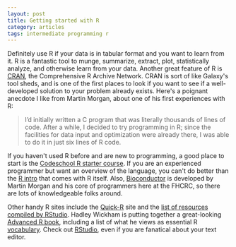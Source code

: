 ```yaml
---
layout: post
title: Getting started with R
category: articles
tags: intermediate programming r
---
```



Definitely use R if your data is in tabular format and you want to learn from it.
R is a fantastic tool to munge, summarize, extract, plot, statistically analyze, and otherwise learn from your data.
Another great feature of R is [CRAN](http://cran.us.r-project.org), the Comprehensive R Archive Network.
CRAN is sort of like Galaxy's tool sheds, and is one of the first places to look if you want to see if a well-developed solution to your problem already exists.
Here's a poignant anecdote I like from Martin Morgan, about one of his first experiences with R:

> I’d initially written a C program that was literally thousands of lines of code. After a while, I decided to try programming in R; since the facilities for data input and optimization were already there, I was able to do it in just six lines of R code.

If you haven't used R before and are new to programming, a good place to start is the [Codeschool R starter course](http://tryr.codeschool.com/).
If you are an experienced programmer but want an overview of the language, you can't do better than the [R intro](http://cran.r-project.org/doc/manuals/R-intro.html) that comes with R itself.
Also, [Bioconductor](http://www.bioconductor.org/) is developed by Martin Morgan and his core of programmers here at the FHCRC, so there are lots of knowledgeable folks around.

Other handy R sites include the [Quick-R](http://www.statmethods.net/) site and the [list of resources compiled by RStudio](https://www.rstudio.com/ide/docs/help_with_r).
Hadley Wickham is putting together a great-looking [Advanced R book](http://adv-r.had.co.nz/), including a list of what he views as essential R [vocabulary](http://adv-r.had.co.nz/Vocabulary.html).
Check out [RStudio](http://www.rstudio.com/), even if you are fanatical about your text editor.

